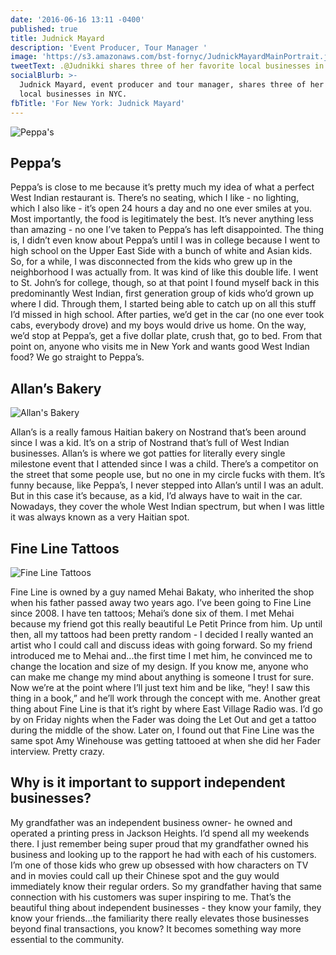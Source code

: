 ```yaml
---
date: '2016-06-16 13:11 -0400'
published: true
title: Judnick Mayard
description: 'Event Producer, Tour Manager '
image: 'https://s3.amazonaws.com/bst-fornyc/JudnickMayardMainPortrait.jpg'
tweetText: .@Judnikki shares three of her favorite local businesses in NYC
socialBlurb: >-
  Judnick Mayard, event producer and tour manager, shares three of her favorite
  local businesses in NYC.
fbTitle: 'For New York: Judnick Mayard'
---
```

![Peppa's](https://s3.amazonaws.com/bst-fornyc/JudnickMayardPeppas_w1280.jpg)

## Peppa’s

Peppa’s is close to me because it’s pretty much my idea of what a perfect West Indian restaurant is. There’s no seating, which I like - no lighting, which I also like - it’s open 24 hours a day and no one ever smiles at you. Most importantly, the food is legitimately the best. It’s never anything less than amazing - no one I’ve taken to Peppa’s has left disappointed. The thing is, I didn’t even know about Peppa’s until I was in college because I went to high school on the Upper East Side with a bunch of white and Asian kids. So, for a while, I was disconnected from the kids who grew up in the neighborhood I was actually from. It was kind of like this double life. I went to St. John’s for college, though, so at that point I found myself back in this predominantly West Indian, first generation group of kids who’d grown up where I did. Through them, I started being able to catch up on all this stuff I’d missed in high school. After parties, we’d get in the car (no one ever took cabs, everybody drove) and my boys would drive us home. On the way, we’d stop at Peppa’s, get a five dollar plate, crush that, go to bed. From that point on, anyone who visits me in New York and wants good West Indian food? We go straight to Peppa’s.

## Allan’s Bakery

![Allan's Bakery](https://s3.amazonaws.com/bst-fornyc/JudnickMayardAllans_w1280.jpg)

Allan’s is a really famous Haitian bakery on Nostrand that’s been around since I was a kid. It’s on a strip of Nostrand that’s full of West Indian businesses. Allan’s is where we got patties for literally every single milestone event that I attended since I was a child. There’s a competitor on the street that some people use, but no one in my circle fucks with them. It’s funny because, like Peppa’s, I never stepped into Allan’s until I was an adult. But in this case it’s because, as a kid, I’d always have to wait in the car. Nowadays, they cover the whole West Indian spectrum, but when I was little it was always known as a very Haitian spot.

## Fine Line Tattoos

![Fine Line Tattoos](https://s3.amazonaws.com/bst-fornyc/JudnickMayardFineLineTattoo_w1280.jpg)

Fine Line is owned by a guy named Mehai Bakaty, who inherited the shop when his father passed away two years ago. I’ve been going to Fine Line since 2008. I have ten tattoos; Mehai’s done six of them. I met Mehai because my friend got this really beautiful Le Petit Prince from him. Up until then, all my tattoos had been pretty random - I decided I really wanted an artist who I could call and discuss ideas with going forward. So my friend introduced me to Mehai and...the first time I met him, he convinced me to change the location and size of my design. If you know me, anyone who can make me change my mind about anything is someone I trust for sure. Now we’re at the point where I’ll just text him and be like, “hey! I saw this thing in a book,” and he’ll work through the concept with me. Another great thing about Fine Line is that it’s right by where East Village Radio was. I’d go by on Friday nights when the Fader was doing the Let Out and get a tattoo during the middle of the show. Later on, I found out that Fine Line was the same spot Amy Winehouse was getting tattooed at when she did her Fader interview. Pretty crazy.

## Why is it important to support independent businesses?

My grandfather was an independent business owner- he owned and operated a printing press in Jackson Heights. I’d spend all my weekends there. I just remember being super proud that my grandfather owned his business and looking up to the rapport he had with each of his customers. I’m one of those kids who grew up obsessed with how characters on TV and in movies could call up their Chinese spot and the guy would immediately know their regular orders. So my grandfather having that same connection with his customers was super inspiring to me. That’s the beautiful thing about independent businesses - they know your family, they know your friends...the familiarity there really elevates those businesses beyond final transactions, you know? It becomes something way more essential to the community.
